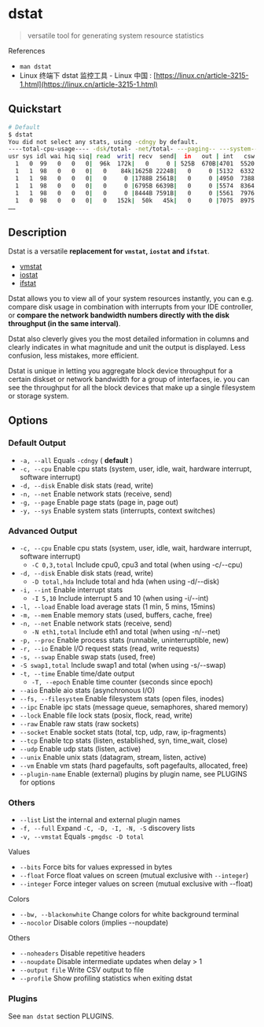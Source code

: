 # dstat

> versatile tool for generating system resource statistics

References

* `man dstat`
* Linux 终端下 dstat 监控工具 - Linux 中国 : [https://linux.cn/article-3215-1.html](https://linux.cn/article-3215-1.html)

## Quickstart

```bash
# Default
$ dstat
You did not select any stats, using -cdngy by default.
----total-cpu-usage---- -dsk/total- -net/total- ---paging-- ---system--
usr sys idl wai hiq siq| read  writ| recv  send|  in   out | int   csw
  1   0  99   0   0   0|  96k  172k|   0     0 | 525B  670B|4701  5520
  1   1  98   0   0   0|   0    84k|1625B 2224B|   0     0 |5132  6332
  1   1  98   0   0   0|   0     0 |1788B 2561B|   0     0 |4950  7388
  1   1  98   0   0   0|   0     0 |6795B 6639B|   0     0 |5574  8364
  1   1  98   0   0   0|   0     0 |8444B 7591B|   0     0 |5561  7976
  1   0  98   0   0   0|   0   152k|  50k   45k|   0     0 |7075  8975
……
```

## Description

Dstat is a versatile **replacement for `vmstat`, `iostat` and `ifstat`**.

* [vmstat](../v/vmstat.md)
* [iostat](../i/iostat.md)
* [ifstat](https://github.com/IceHe/lib/tree/4e6b7c73229e0e23ff9d6acf7f2ba61d9dacec30/cmd/i/ifstat.md)

Dstat allows you to view all of your system resources instantly, you can e.g. compare disk usage in combination with interrupts from your IDE controller, or **compare the network bandwidth numbers directly with the disk throughput \(in the same interval\)**.

Dstat also cleverly gives you the most detailed information in columns and clearly indicates in what magnitude and unit the output is displayed. Less confusion, less mistakes, more efficient.

Dstat is unique in letting you aggregate block device throughput for a certain diskset or network bandwidth for a group of interfaces, ie. you can see the throughput for all the block devices that make up a single filesystem or storage system.

## Options

### Default Output

* `-a, --all` Equals `-cdngy` \( **default** \)
* `-c, --cpu` Enable cpu stats \(system, user, idle, wait, hardware interrupt, software interrupt\)
* `-d, --disk` Enable disk stats \(read, write\)
* `-n, --net` Enable network stats \(receive, send\)
* `-g, --page` Enable page stats \(page in, page out\)
* `-y, --sys` Enable system stats \(interrupts, context switches\)

### Advanced Output

* `-c, --cpu` Enable cpu stats \(system, user, idle, wait, hardware interrupt, software interrupt\)
  * `-C 0,3,total` Include cpu0, cpu3 and total \(when using -c/--cpu\)
* `-d, --disk` Enable disk stats \(read, write\)
  * `-D total,hda` Include total and hda \(when using -d/--disk\)
* `-i, --int` Enable interrupt stats
  * `-I 5,10` Include interrupt 5 and 10 \(when using -i/--int\)
* `-l, --load` Enable load average stats \(1 min, 5 mins, 15mins\)
* `-m, --mem` Enable memory stats \(used, buffers, cache, free\)
* `-n, --net` Enable network stats \(receive, send\)
  * `-N eth1,total` Include eth1 and total \(when using -n/--net\)
* `-p, --proc` Enable process stats \(runnable, uninterruptible, new\)
* `-r, --io` Enable I/O request stats \(read, write requests\)
* `-s, --swap` Enable swap stats \(used, free\)
* `-S swap1,total` Include swap1 and total \(when using -s/--swap\)
* `-t, --time` Enable time/date output
  * `-T, --epoch` Enable time counter \(seconds since epoch\)
* `--aio` Enable aio stats \(asynchronous I/O\)
* `--fs, --filesystem` Enable filesystem stats \(open files, inodes\)
* `--ipc` Enable ipc stats \(message queue, semaphores, shared memory\)
* `--lock` Enable file lock stats \(posix, flock, read, write\)
* `--raw` Enable raw stats \(raw sockets\)
* `--socket` Enable socket stats \(total, tcp, udp, raw, ip-fragments\)
* `--tcp` Enable tcp stats \(listen, established, syn, time\_wait, close\)
* `--udp` Enable udp stats \(listen, active\)
* `--unix` Enable unix stats \(datagram, stream, listen, active\)
* `--vm` Enable vm stats \(hard pagefaults, soft pagefaults, allocated, free\)
* `--plugin-name` Enable \(external\) plugins by plugin name, see PLUGINS for options

### Others

* `--list` List the internal and external plugin names
* `-f, --full` Expand `-C, -D, -I, -N, -S` discovery lists
* `-v, --vmstat` Equals `-pmgdsc -D total`

Values

* `--bits` Force bits for values expressed in bytes
* `--float` Force float values on screen \(mutual exclusive with `--integer`\)
* `--integer` Force integer values on screen \(mutual exclusive with --float\)

Colors

* `--bw, --blackonwhite` Change colors for white background terminal
* `--nocolor` Disable colors \(implies --noupdate\)

Others

* `--noheaders` Disable repetitive headers
* `--noupdate` Disable intermediate updates when delay &gt; 1
* `--output file` Write CSV output to file
* `--profile` Show profiling statistics when exiting dstat

### Plugins

See `man dstat` section PLUGINS.

